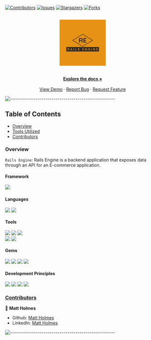 [![Contributors][contributors-shield]][contributors-url] [![Issues][issues-shield]][issues-url] [![Stargazers][stars-shield]][stars-url] [![Forks][forks-shield]][forks-url]


<!-- PROJECT LOGO -->
<br />
<div align="center">
  <a href="https://github.com/matthewjholmes/rails_engine">
    <img src="https://github.com/matthewjholmes/rails_engine/blob/main/media/Rails%20Engine-logos.jpeg" alt="Logo" width="150" height="150">
  </a>

  <p align="center">
    <br />
    <a href="https://github.com/matthewjholmes/rails_engine"><strong>Explore the docs »</strong></a>
    <br />
    <br />
    <a href="https://github.com/matthewjholmes/rails_engine/blob/main/media/rails_engine_gif.gif">View Demo</a>
    ·
    <a href="https://github.com/matthewjholmes/rails_engine/issues">Report Bug</a>
    ·
    <a href="https://github.com/matthewjholmes/rails_engine/issues">Request Feature</a>
  </p>
</div>


![-----------------------------------------------------](https://raw.githubusercontent.com/andreasbm/readme/master/assets/lines/rainbow.png)

## Table of Contents

- [Overview](#overview)
- [Tools Utilized](#framework)
- [Contributors](#contributors)


### Overview

`Rails Engine`: Rails Engine is a backend application that exposes data through an API for an E-commerce application.


#### Framework
<p>
  <img src="https://img.shields.io/badge/Ruby%20On%20Rails-b81818.svg?&style=flat&logo=rubyonrails&logoColor=white" />
</p>

#### Languages
<p>
  <img src="https://img.shields.io/badge/Ruby-CC0000.svg?&style=flaste&logo=ruby&logoColor=white" />
  <img src="https://img.shields.io/badge/ActiveRecord-CC0000.svg?&style=flaste&logo=rubyonrails&logoColor=white" />

</p>

#### Tools
<p>
  <img src="https://img.shields.io/badge/Atom-66595C.svg?&style=flaste&logo=atom&logoColor=white" />  
  <img src="https://img.shields.io/badge/Git-F05032.svg?&style=flaste&logo=git&logoColor=white" />
  <img src="https://img.shields.io/badge/GitHub-181717.svg?&style=flaste&logo=github&logoColor=white" />
  </br>
  <img src="https://img.shields.io/badge/Postman-FF6E4F.svg?&style=flat&logo=postman&logoColor=white" />
  <img src="https://img.shields.io/badge/PostgreSQL-4169E1.svg?&style=flaste&logo=postgresql&logoColor=white" />
</p>

#### Gems
<p>
  <img src="https://img.shields.io/badge/rspec--rails-b81818.svg?&style=flaste&logo=rubygems&logoColor=white" />
  <img src="https://img.shields.io/badge/pry-b81818.svg?&style=flaste&logo=rubygems&logoColor=white" />  
  <img src="https://img.shields.io/badge/simplecov-b81818.svg?&style=flaste&logo=rubygems&logoColor=white" />  
  <img src=https://img.shields.io/badge/code_style-rubocop-brightgreen.svg />  
</p>

#### Development Principles
<p>
  <img src="https://img.shields.io/badge/OOP-b81818.svg?&style=flaste&logo=OOP&logoColor=white" />
  <img src="https://img.shields.io/badge/TDD-b87818.svg?&style=flaste&logo=TDD&logoColor=white" />
  <img src="https://img.shields.io/badge/MVC-b8b018.svg?&style=flaste&logo=MVC&logoColor=white" />
  <img src="https://img.shields.io/badge/REST-33b818.svg?&style=flaste&logo=REST&logoColor=white" />  
</p>


### <ins>Contributors</ins>

👤  **Matt Holmes**
- Github: [Matt Holmes](https://github.com/matthewjholmes)
- LinkedIn: [Matt Holmes](https://www.linkedin.com/in/matthew-j-holmes/)

![-----------------------------------------------------](https://raw.githubusercontent.com/andreasbm/readme/master/assets/lines/rainbow.png)

<!-- MARKDOWN LINKS & IMAGES -->

[contributors-shield]: https://img.shields.io/github/contributors/matthewjholmes/rails_engine.svg?style=flat
[contributors-url]: https://github.com/matthewjholmes/rails_engine/graphs/contributors
[forks-shield]: https://img.shields.io/github/forks/matthewjholmes/rails_engine.svg?style=flat
[forks-url]: https://github.com/matthewjholmes/rails_engine/network/members
[stars-shield]: https://img.shields.io/github/stars/matthewjholmes/rails_engine.svg?style=flat
[stars-url]: https://github.com/matthewjholmes/rails_engine/stargazers
[issues-shield]: https://img.shields.io/github/issues/matthewjholmes/rails_engine.svg?style=flat
[issues-url]: https://github.com/matthewjholmes/rails_engine/issues
[travisci-shield]: https://img.shields.io/circleci/build/github/matthewjholmes/rails_engine?logo=travisci
[travisci-url]: https://travisci.com/gh/matthewjholmes/rails_engine
